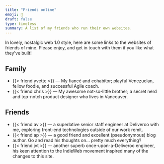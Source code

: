 ```yaml
---
title: "Friends online"
emoji: 🫶
draft: false
type: timeless
summary: A list of my friends who run their own websites.
---
```


In lovely, nostalgic web 1.0 style, here are some links to the websites of friends of mine. Please enjoy, and get in touch with them if you like what they've built!

## Family

* {{< friend yvette >}} — My fiancé and cohabitor; playful Venezuelan, fellow foodie, and successful Agile coach.
* {{< friend chris >}} — My awesome not-so-little brother; a secret nerd and top-notch product designer who lives in Vancouver.

## Friends

* {{< friend av >}} — a superlative senior staff engineer at Deliveroo with me, exploring front-end technologies outside of our work remit.
* {{< friend ap >}} — a good friend and excellent (pseudonymous) blog author. Go and read his thoughts on… pretty much everything‽
* {{< friend jvt >}} — another superb once-upon-a-Deliveroo engineer, his keen attention to the IndieWeb movement inspired many of the changes to this site.
